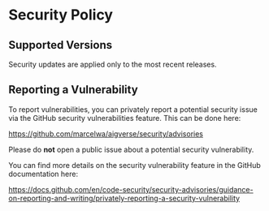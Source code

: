 # Security Policy

## Supported Versions

Security updates are applied only to the most recent releases.

## Reporting a Vulnerability

To report vulnerabilities, you can privately report a potential security issue
via the GitHub security vulnerabilities feature. This can be done here:

https://github.com/marcelwa/aigverse/security/advisories

Please do **not** open a public issue about a potential security vulnerability.

You can find more details on the security vulnerability feature in the GitHub
documentation here:

https://docs.github.com/en/code-security/security-advisories/guidance-on-reporting-and-writing/privately-reporting-a-security-vulnerability
